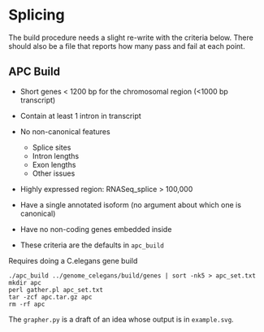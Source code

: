 Splicing
========

The build procedure needs a slight re-write with the criteria below. There 
should also be a file that reports how many pass and fail at each point.

## APC Build ##

+ Short genes < 1200 bp for the chromosomal region (<1000 bp transcript)
+ Contain at least 1 intron in transcript
+ No non-canonical features
	+ Splice sites
	+ Intron lengths
	+ Exon lengths
	+ Other issues
+ Highly expressed region: RNASeq_splice > 100,000
+ Have a single annotated isoform (no argument about which one is canonical)
+ Have no non-coding genes embedded inside

+ These criteria are the defaults in `apc_build`

Requires doing a C.elegans gene build

	./apc_build ../genome_celegans/build/genes | sort -nk5 > apc_set.txt
	mkdir apc
	perl gather.pl apc_set.txt
	tar -zcf apc.tar.gz apc
	rm -rf apc

The `grapher.py` is a draft of an idea whose output is in `example.svg`.
